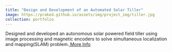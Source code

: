 ```yaml
---
title: "Design and Development of an Automated Solar Tiller"
image: https://praked.github.io/assets/img/project_img/tiller.jpg
collection: portfolio
---
```


Designed and developed an autonomous solar powered field tiller using image processing and magnetic encoders to solve simultaneous localization and mapping(SLAM) problem.<a href="https://goo.gl/brkM9U"> More Info</a> 


